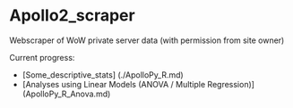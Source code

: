 # Apollo2_scraper
Webscraper of WoW private server data (with permission from site owner)

Current progress:

- [Some_descriptive_stats] (./ApolloPy_R.md)
- [Analyses using Linear Models (ANOVA / Multiple Regression)] (ApolloPy_R_Anova.md)
